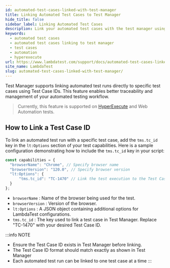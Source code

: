 ```yaml
---
id: automated-test-cases-linked-with-test-manager
title: Linking Automated Test Cases to Test Manager
hide_title: false
sidebar_label: Linking Automated Test Cases
description: Link your automated test cases with the test manager using the test case id and run the automation test via Autoamtion dashboard or HyperExecute 
keywords:
  - automated test cases
  - automated test cases linking to test manager
  - test cases
  - automation
  - hyperexecute
url: https://www.lambdatest.com/support/docs/automated-test-cases-linked-with-test-manager/
site_name: LambdaTest
slug: automated-test-cases-linked-with-test-manager/
---
```


<script type="application/ld+json"
      dangerouslySetInnerHTML={{ __html: JSON.stringify({
       "@context": "https://schema.org",
        "@type": "BreadcrumbList",
        "itemListElement": [{
          "@type": "ListItem",
          "position": 1,
          "name": "LambdaTest",
          "item": "https://www.lambdatest.com"
        },{
          "@type": "ListItem",
          "position": 2,
          "name": "Support",
          "item": "https://www.lambdatest.com/support/docs/"
        },{
          "@type": "ListItem",
          "position": 3,
          "name": "Linking Automated Test Cases to Test Manager",
          "item": "https://www.lambdatest.com/support/docs/automated-test-cases-linked-with-test-manager/"
        }]
      })
    }}
></script>
Test Manager supports linking automated test runs directly to specific test cases using Test Case IDs. This feature enables better traceability and management of your automated testing workflow.

> Currently, this feature is supported on [HyperExecute](/support/docs/getting-started-with-hyperexecute/) and Web Automation tests.

## How to Link a Test Case ID

To link an automated test run with a specific test case, add the `tms.tc_id` key in the `lt:Options` section of your test capabilities. Here is a sample configuration demonstrating how to include the `tms.tc_id` key in your script:

```javascript
const capabilities = {
  "browserName": "Chrome", // Specify browser name
  "browserVersion": "120.0", // Specify browser version
  "lt:Options": {
      "tms.tc_id": "TC-1470" // Link the test execution to the Test Case ID 'TC-1470'
  }
};
```

- `browserName` : Name of the browser being used for the test.
- `browserVersion` : Version of the browser.
- `lt:Options` : A JSON object containing additional options for LambdaTest configurations.
- `tms.tc_id` : The key used to link a test case in Test Manager. Replace "TC-1470" with your desired Test Case ID.

:::info NOTE
- Ensure the Test Case ID exists in Test Manager before linking.  
- The Test Case ID format should match exactly as shown in Test Manager
- Each automated test run can be linked to one test case at a time
:::